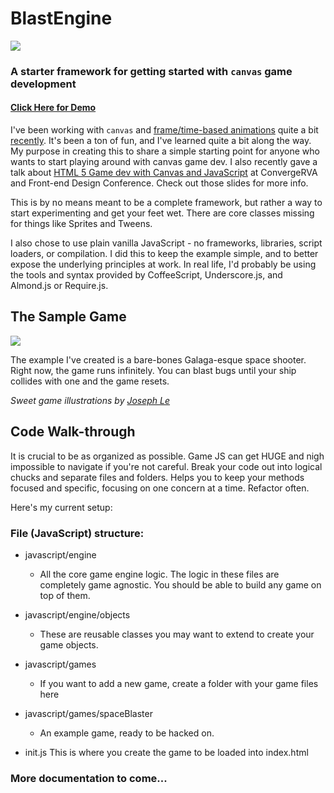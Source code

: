 # BlastEngine 
![](https://raw.github.com/greypants/blastEngine/master/images/ship.png)

### A starter framework for getting started with `canvas` game development
#### [Click Here for Demo](http://greypants.github.com/blastEngine/)

I've been working with `canvas` and [frame/time-based animations](http://viget.com/extend/time-based-animation) quite a bit [recently](http://puma.com/runpumarun). It's been a ton of fun, and I've learned quite a bit along the way. My purpose in creating this to share a simple starting point for anyone who wants to start playing around with canvas game dev. I also recently gave a talk about [HTML 5 Game dev with Canvas and JavaScript](http://greypants.github.io/html5-games-talk/#/) at ConvergeRVA and Front-end Design Conference. Check out those slides for more info.

This is by no means meant to be a complete framework, but rather a way to start experimenting and get your feet wet. There are core classes missing for things like Sprites and Tweens.

I also chose to use plain vanilla JavaScript - no frameworks, libraries, script loaders, or compilation. I did this to keep the example simple, and to better expose the underlying principles at work. In real life, I'd probably be using the tools and syntax provided by CoffeeScript, Underscore.js, and Almond.js or Require.js.

## The Sample Game

![](https://raw.github.com/greypants/blastEngine/master/images/enemy.png)

The example I've created is a bare-bones Galaga-esque space shooter. Right now, the game runs infinitely. You can blast bugs until your ship collides with one and the game resets.

*Sweet game illustrations by [Joseph Le](http://www.josephle.net/)*


## Code Walk-through
It is crucial to be as organized as possible. Game JS can get HUGE and nigh impossible to navigate if you're not careful. Break your code out into logical chucks and separate files and folders.  Helps you to keep your methods focused and specific, focusing on one concern at a time. Refactor often.

Here's my current setup:

### File (JavaScript) structure:
- javascript/engine
	- All the core game engine logic. The logic in these files are completely game agnostic. You should be able to build any game on top of them.
- javascript/engine/objects
	- These are reusable classes you may want to extend to create your game objects.

- javascript/games
	- If you want to add a new game, create a folder with your game files here
- javascript/games/spaceBlaster
	- An example game, ready to be hacked on.

- init.js
	This is where you create the game to be loaded into index.html

### More documentation to come...
